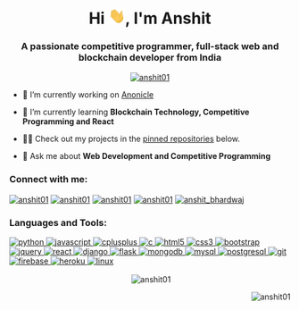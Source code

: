 <h1 align="center">Hi <img src="https://raw.githubusercontent.com/ABSphreak/ABSphreak/master/gifs/Hi.gif" width="30px">, I'm Anshit</h1>
<h3 align="center">A passionate competitive programmer, full-stack web and blockchain developer from India</h3>

<p align="center"> <a href="http://anshit01.github.io/"><img src="https://github-profile-trophy.vercel.app/?username=anshit01&rank=SECRET,SSS,SS,S,AAA,AA,A&theme=onedark" alt="anshit01" /></a> </p>

- 🔭 I’m currently working on [Anonicle](https://github.com/shwetalsoni/Anonicle)

- 🌱 I’m currently learning **Blockchain Technology, Competitive Programming and React**

<!-- - 👨‍💻 All of my projects are available at [http://anshit01.github.io/](http://anshit01.github.io/) -->
- 👨‍💻 Check out my projects in the [pinned repositories](https://github.com/anshit01#choose-pinned-repositories) below.

- 💬 Ask me about **Web Development and Competitive Programming**

<h3 align="left">Connect with me:</h3>
<p align="left" bgcolor="red">
<a href="https://linkedin.com/in/anshit01" target="blank"><img align="center" src="https://cdn.jsdelivr.net/npm/simple-icons@3.0.1/icons/linkedin.svg" alt="anshit01" height="30" width="40" /></a>
<a href="https://www.codechef.com/users/anshit01" target="blank"><img align="center" src="https://cdn.jsdelivr.net/npm/simple-icons@3.1.0/icons/codechef.svg" alt="anshit01" height="30" width="40" /></a>
<a href="https://codeforces.com/profile/anshit01" target="blank"><img align="center" src="https://cdn.jsdelivr.net/npm/simple-icons@3.0.1/icons/codeforces.svg" alt="anshit01" height="30" width="40" /></a>
<a href="https://www.leetcode.com/anshit01" target="blank"><img align="center" src="https://cdn.jsdelivr.net/npm/simple-icons@3.0.1/icons/leetcode.svg" alt="anshit01" height="30" width="40" /></a>
<a href="https://twitter.com/anshit_bhardwaj" target="blank"><img align="center" src="https://cdn.jsdelivr.net/npm/simple-icons@3.0.1/icons/twitter.svg" alt="anshit_bhardwaj" height="30" width="40" /></a>
</p>

<h3 align="left">Languages and Tools:</h3>
<p align="left"> 
<a href="https://www.python.org" target="_blank"> <img src="https://img.shields.io/badge/Python-3776AB?style=for-the-badge&logo=python&logoColor=white" alt="python" /> </a> 
<a href="https://developer.mozilla.org/en-US/docs/Web/JavaScript" target="_blank"> <img src="https://img.shields.io/badge/JavaScript-323330?style=for-the-badge&logo=javascript&logoColor=F7DF1E" alt="javascript" /> </a> 
<a href="https://www.w3schools.com/cpp/" target="_blank"> <img src="https://img.shields.io/badge/C%2B%2B-00599C?style=for-the-badge&logo=c%2B%2B&logoColor=white" alt="cplusplus" /> </a> 
<a href="https://www.cprogramming.com/" target="_blank"> <img src="https://img.shields.io/badge/C-00599C?style=for-the-badge&logo=c&logoColor=white" alt="c"/> </a> 
<a href="https://www.w3.org/html/" target="_blank"> <img src="https://img.shields.io/badge/HTML5-E34F26?style=for-the-badge&logo=html5&logoColor=white" alt="html5" /> </a> 
<a href="https://www.w3schools.com/css/" target="_blank"> <img src="https://img.shields.io/badge/CSS-239120?&style=for-the-badge&logo=css3&logoColor=white" alt="css3" /> </a> 
<a href="https://getbootstrap.com" target="_blank"> <img src="https://img.shields.io/badge/Bootstrap-563D7C?style=for-the-badge&logo=bootstrap&logoColor=white" alt="bootstrap"/> </a> 
<a href="https://jquery.com" target="_blank"> <img src="https://img.shields.io/badge/jQuery-0769AD?style=for-the-badge&logo=jquery&logoColor=white" alt="jquery"/> </a> 
<a href="https://reactjs.org/" target="_blank"> <img src="https://img.shields.io/badge/React-20232A?style=for-the-badge&logo=react&logoColor=61DAFB" alt="react" /> </a> 
<a href="https://www.djangoproject.com/" target="_blank"> <img src="https://img.shields.io/badge/Django-092E20?style=for-the-badge&logo=django&logoColor=white" alt="django" /> </a> 
<a href="https://flask.palletsprojects.com/" target="_blank"> <img src="https://img.shields.io/badge/Flask-000000?style=for-the-badge&logo=flask&logoColor=white" alt="flask" /> </a> 
<a href="https://www.mongodb.com/" target="_blank"> <img src="https://img.shields.io/badge/MongoDB-4EA94B?style=for-the-badge&logo=mongodb&logoColor=white" alt="mongodb" /> </a> 
<a href="https://www.mysql.com/" target="_blank"> <img src="https://img.shields.io/badge/MySQL-00000F?style=for-the-badge&logo=mysql&logoColor=white" alt="mysql" /> </a> 
<a href="https://www.postgresql.org" target="_blank"> <img src="https://img.shields.io/badge/PostgreSQL-316192?style=for-the-badge&logo=postgresql&logoColor=white" alt="postgresql" /> </a> 
<a href="https://git-scm.com/" target="_blank"> <img src="https://camo.githubusercontent.com/edd3031a0956c904634f9a394267a6ba61e9a0bb95c9512a1fbc0725b4014d03/68747470733a2f2f696d672e736869656c64732e696f2f62616467652f2d4769742d626c61636b3f7374796c653d666c61742d737175617265266c6f676f3d676974" height="30" alt="git" /> </a> 
<a href="https://firebase.google.com/" target="_blank"> <img src="https://img.shields.io/badge/firebase-ffca28?style=for-the-badge&logo=firebase&logoColor=white" alt="firebase" /> </a> 
<a href="https://heroku.com" target="_blank"> <img src="https://img.shields.io/badge/Heroku-430098?style=for-the-badge&logo=heroku&logoColor=white" alt="heroku" /> </a> 
<a href="https://www.linux.org/" target="_blank"> <img src="https://img.shields.io/badge/Ubuntu-E95420?style=for-the-badge&logo=ubuntu&logoColor=white" alt="linux" /> </a> 
</p>

<!--
<p><img align="left" src="https://github-readme-stats.vercel.app/api/top-langs?username=anshit01&show_icons=true&locale=en&layout=compact" alt="anshit01" /></p>
-->
<p align="center">&nbsp;<img align="center" src="https://github-readme-stats.vercel.app/api?username=anshit01&include_all_commits=true&show_icons=true&count_private=true&locale=en&theme=algolia" alt="anshit01" /></p>

<!--
<p><img align="center" src="https://github-readme-streak-stats.herokuapp.com/?user=anshit01&" alt="anshit01" /></p>
-->
<p align="right"> <img src="https://komarev.com/ghpvc/?username=anshit01&label=Profile%20views&color=0e75b6&style=flat" alt="anshit01" /> </p>

